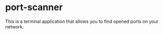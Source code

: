 # port-scanner
This is a terminal application that allows you to find opened ports on your network.
